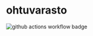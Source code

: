 # ohtuvarasto
![github actions workflow badge](https://github.com/eemilhaa/ohtuvarasto/workflows/CI/badge.svg)
